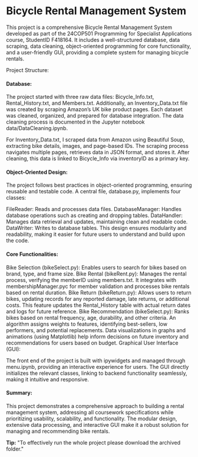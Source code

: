 # Bicycle Rental Management System

This project is a comprehensive Bicycle Rental Management System developed as part of the 24COP501 Programming for Specialist Applications course, StudentID F418164. 
It includes a well-structured database, data scraping, data cleaning, object-oriented programming for core functionality, and a user-friendly GUI, providing a complete system for managing bicycle rentals.

Project Structure:

#### Database:

The project started with three raw data files: Bicycle_Info.txt, Rental_History.txt, and Members.txt. 
Additionally, an Inventory_Data.txt file was created by scraping Amazon’s UK bike product pages. Each dataset was cleaned, organized, and prepared for database integration. 
The data cleaning process is documented in the Jupyter notebook data/DataCleaning.ipynb.

For Inventory_Data.txt, I scraped data from Amazon using Beautiful Soup, extracting bike details, images, and page-based IDs. 
The scraping process navigates multiple pages, retrieves data in JSON format, and stores it. After cleaning, this data is linked to Bicycle_Info via inventoryID as a primary key.

#### Object-Oriented Design:

The project follows best practices in object-oriented programming, ensuring reusable and testable code. A central file, database.py, implements four classes:

FileReader: Reads and processes data files.
DatabaseManager: Handles database operations such as creating and dropping tables.
DataHandler: Manages data retrieval and updates, maintaining clean and readable code.
DataWriter: Writes to database tables.
This design ensures modularity and readability, making it easier for future users to understand and build upon the code.

#### Core Functionalities:

Bike Selection (bikeSelect.py): Enables users to search for bikes based on brand, type, and frame size.
Bike Rental (bikeRent.py): Manages the rental process, verifying the memberID using members.txt. 
It integrates with membershipManager.pyc for member validation and processes bike rentals based on rental duration.
Bike Return (bikeReturn.py): Allows users to return bikes, updating records for any reported damage, late returns, or additional costs. 
This feature updates the Rental_History table with actual return dates and logs for future reference.
Bike Recommendation (bikeSelect.py): Ranks bikes based on rental frequency, age, durability, and other criteria. 
An algorithm assigns weights to features, identifying best-sellers, low performers, and potential replacements. 
Data visualizations in graphs and animations (using Matplotlib) help inform decisions on future inventory and recommendations for users based on budget.
Graphical User Interface (GUI):

The front end of the project is built with ipywidgets and managed through menu.ipynb, providing an interactive experience for users.
The GUI directly initializes the relevant classes, linking to backend functionality seamlessly, making it intuitive and responsive.

#### Summary:

This project demonstrates a comprehensive approach to building a rental management system, addressing all coursework specifications while prioritizing usability, scalability, and functionality. 
The modular design, extensive data processing, and interactive GUI make it a robust solution for managing and recommending bike rentals.

<div class="alert alert-block alert-info">
<b>Tip:</b> "To effectively run the whole project please download the archived folder."
</div>
